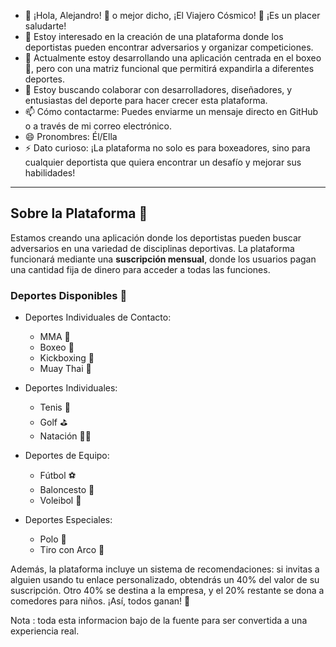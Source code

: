 - 👋 ¡Hola, Alejandro! 🌟 o mejor dicho, ¡El Viajero Cósmico! 🚀 ¡Es un placer saludarte!
- 👀 Estoy interesado en la creación de una plataforma donde los deportistas pueden encontrar adversarios y organizar competiciones.
- 🌱 Actualmente estoy desarrollando una aplicación centrada en el boxeo 🥊, pero con una matriz funcional que permitirá expandirla a diferentes deportes.
- 💞️ Estoy buscando colaborar con desarrolladores, diseñadores, y entusiastas del deporte para hacer crecer esta plataforma.
- 📫 Cómo contactarme: Puedes enviarme un mensaje directo en GitHub o a través de mi correo electrónico.
- 😄 Pronombres: Él/Ella
- ⚡ Dato curioso: ¡La plataforma no solo es para boxeadores, sino para cualquier deportista que quiera encontrar un desafío y mejorar sus habilidades!

---

## Sobre la Plataforma 📱

Estamos creando una aplicación donde los deportistas pueden buscar adversarios en una variedad de disciplinas deportivas. La plataforma funcionará mediante una **suscripción mensual**, donde los usuarios pagan una cantidad fija de dinero para acceder a todas las funciones.

### Deportes Disponibles 🏅

- Deportes Individuales de Contacto:
  - MMA 🥋
  - Boxeo 🥊
  - Kickboxing 🦵
  - Muay Thai 🥷

- Deportes Individuales:
  - Tenis 🎾
  - Golf ⛳
  - Natación 🏊‍♂️

- Deportes de Equipo:
  - Fútbol ⚽
  - Baloncesto 🏀
  - Voleibol 🏐

- Deportes Especiales:
  - Polo 🏇
  - Tiro con Arco 🏹

Además, la plataforma incluye un sistema de recomendaciones: si invitas a alguien usando tu enlace personalizado, obtendrás un 40% del valor de su suscripción. Otro 40% se destina a la empresa, y el 20% restante se dona a comedores para niños. ¡Así, todos ganan! 🌟


Nota : toda esta informacion bajo de la fuente para ser convertida a una experiencia real. 

<!---
programacionconciente/programacionconciente is a ✨ special ✨ repository because its `README.md` (this file) appears on your GitHub profile.
You can click the Preview link to take a look at your changes.
--->
